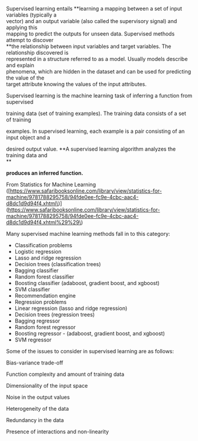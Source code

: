 Supervised learning entails **learning a mapping between a set of input variables \(typically a  
 vector\) and an output variable \(also called the supervisory signal\) and applying this  
 mapping to predict the outputs for unseen data.  Supervised methods attempt to discover              
 **the relationship between input variables and target variables. The relationship discovered is  
 represented in a structure referred to as a model. Usually models describe and explain  
 phenomena, which are hidden in the dataset and can be used for predicting the value of the  
 target attribute knowing the values of the input attributes.

Supervised learning is the machine learning task of inferring a function from supervised

training data \(set of training examples\). The training data consists of a set of training

examples. In supervised learning, each example is a pair consisting of an input object and a

desired output value. **A supervised learning algorithm analyzes the training data and            
**

**produces an inferred function.**

From Statistics for Machine Learning \([https://www.safaribooksonline.com/library/view/statistics-for-machine/9781788295758/94fde0ee-fc9e-4cbc-aac4-d8dc1d9d94f4.xhtml\)\](https://www.safaribooksonline.com/library/view/statistics-for-machine/9781788295758/94fde0ee-fc9e-4cbc-aac4-d8dc1d9d94f4.xhtml%29%29\)

Many supervised  machine learning methods fall in to this category:

* Classification problems
* Logistic regression
* Lasso and ridge regression
* Decision trees \(classification trees\)
* Bagging classifier
* Random forest classifier
* Boosting classifier \(adaboost, gradient boost, and xgboost\)
* SVM classifier
* Recommendation engine
* Regression problems
* Linear regression \(lasso and ridge regression\)
* Decision trees \(regression trees\)
* Bagging regressor
* Random forest regressor
* Boosting regressor - \(adaboost, gradient boost, and xgboost\)
* SVM regressor



Some of the issues to consider in supervised learning are as follows:

Bias-variance trade-off

Function complexity and amount of training data

Dimensionality of the input space

Noise in the output values

Heterogeneity of the data

Redundancy in the data

Presence of interactions and non-linearity

